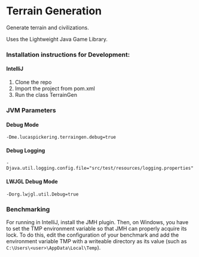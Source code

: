 # Terrain Generation
Generate terrain and civilizations.
  
Uses the Lightweight Java Game Library.  
### Installation instructions for Development:
#### IntelliJ
1. Clone the repo
2. Import the project from pom.xml
3. Run the class TerrainGen

### JVM Parameters
#### Debug Mode
`-Dme.lucaspickering.terraingen.debug=true`

#### Debug Logging
`-Djava.util.logging.config.file="src/test/resources/logging.properties"`

#### LWJGL Debug Mode
`-Dorg.lwjgl.util.Debug=true`

### Benchmarking
For running in IntelliJ, install the JMH plugin. Then, on Windows, you have to set the TMP
environment variable so that JMH can properly acquire its lock. To do this, edit the configuration
of your benchmark and add the environment variable TMP with a writeable directory as its value
(such as `C:\Users\<user>\AppData\Local\Temp`).